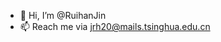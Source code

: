 - 👋 Hi, I’m @RuihanJin
- 📫 Reach me via jrh20@mails.tsinghua.edu.cn

<!---
RuihanJin/RuihanJin is a ✨ special ✨ repository because its `README.md` (this file) appears on your GitHub profile.
You can click the Preview link to take a look at your changes.
--->

